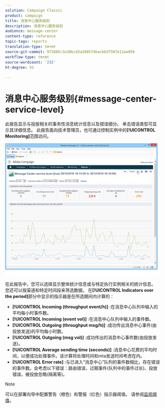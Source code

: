 ```yaml
---
solution: Campaign Classic
product: campaign
title: 消息中心服务级别
description: 消息中心服务级别
audience: message-center
content-type: reference
topic-tags: reports
translation-type: tm+mt
source-git-commit: 972885c3a38bcd3a260574bacbb3f507e11ae05b
workflow-type: tm+mt
source-wordcount: '232'
ht-degree: 5%

---
```



# 消息中心服务级别{#message-center-service-level}

此报告显示与投放相关的事务性消息统计信息以及错误细分。 单击错误类型可显示其详细信息。 此报告面向技术管理员，也可通过控制实例中的&#x200B;**[!UICONTROL Monitoring]**&#x200B;范围访问。

![](assets/mc_reports_1.png)

在此报告中，您可以选择显示整体统计信息或与特定执行实例相关的统计信息。 您还可以按渠道和特定时间段来筛选数据。 在&#x200B;**[!UICONTROL Indicators over the period]**&#x200B;部分中显示的指示器是在所选期间内计算的：

* **[!UICONTROL Incoming (throughput event/h)]** :在消息中心队列中输入的平均每小时事件数。
* **[!UICONTROL Incoming (event vol)]** :在消息中心队列中输入的事件数。
* **[!UICONTROL Outgoing (throughput msg/h)]** :成功传出消息中心事件(由投放发送)的平均每小时数。
* **[!UICONTROL Outgoing (msg vol)]** :成功传出的消息中心事件数(由投放发送)。
* **[!UICONTROL Average sending time (seconds)]** :消息中心花费的平均时间，以便成功处理事件。该计算将处理时间和mta发送时间考虑在内。
* **[!UICONTROL Error rate]** :与已进入“消息中心”队列的事件数相比，存在错误的事件数。会考虑以下错误：路由错误、过期事件(队列中的事件过长)、投放错误，被投放忽略(隔离等)。

>[!NOTE]
>
>可以在部署向导中配置警告（橙色）和警报（红色）指示器阈值。 请参阅[监视阈值](../../message-center/using/monitoring-thresholds.md)。


